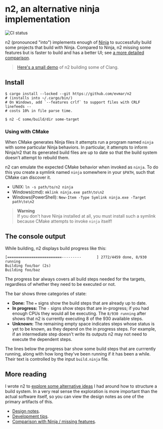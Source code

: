 # n2, an alternative ninja implementation

![CI status](https://github.com/evmar/n2/actions/workflows/ci.yml/badge.svg)

n2 (pronounced "into") implements enough of [Ninja](https://ninja-build.org/) to
successfully build some projects that build with Ninja. Compared to Ninja, n2
missing some features but is faster to build and has a better UI; see
[a more detailed comparison](doc/comparison.md).

> [Here's a small demo](https://asciinema.org/a/F2E7a6nX4feoSSWVI4oFAm21T) of n2
> building some of Clang.

## Install

```
$ cargo install --locked --git https://github.com/evmar/n2
# (installs into ~/.cargo/bin/)
# On Windows, add `--features crlf` to support files with CRLF linefeeds --
# costs 10% in file parse time.

$ n2 -C some/build/dir some-target
```

### Using with CMake

When CMake generates Ninja files it attempts run a program named `ninja` with
some particular Ninja behaviors. In particular, it attempts to inform Ninja/n2
that its generated build files are up to date so that the build system doesn't
attempt to rebuild them.

n2 can emulate the expected CMake behavior when invoked as `ninja`. To do this
you create a symlink named `ninja` somewhere in your `$PATH`, such that CMake
can discover it.

- UNIX: `ln -s path/to/n2 ninja`
- Windows(cmd): `mklink ninja.exe path\to\n2`
- Windows(PowerShell): `New-Item -Type Symlink ninja.exe -Target path\to\n2`

> **Warning**\
> If you don't have Ninja installed at all, you must install such a symlink
> because CMake attempts to invoke `ninja` itself!

## The console output

While building, n2 displays build progress like this:

```
[=========================---------       ] 2772/4459 done, 8/930 running
Building foo/bar (2s)
Building foo/baz
```

The progress bar always covers all build steps needed for the targets,
regardless of whether they need to be executed or not.

The bar shows three categories of state:

- **Done:** The `=` signs show the build steps that are already up to date.
- **In progress:** The `-` signs show steps that are in-progress; if you had
  enough CPUs they would all be executing. The `8/930 running` after shows that
  n2 is currently executing 8 of the 930 available steps.
- **Unknown:** The remaining empty space indicates steps whose status is yet to
  be known, as they depend on the in progress steps. For example, if an
  intermediate step doesn't write its outputs n2 may not need to execute the
  dependent steps.

The lines below the progress bar show some build steps that are currrently
running, along with how long they've been running if it has been a while. Their
text is controlled by the input `build.ninja` file.

## More reading

I wrote n2 to
[explore some alternative ideas](http://neugierig.org/software/blog/2022/03/n2.html)
I had around how to structure a build system. In a very real sense the
exploration is more important than the actual software itself, so you can view
the design notes as one of the primary artifacts of this.

- [Design notes](doc/design_notes.md).
- [Development tips](doc/development.md).
- [Comparison with Ninja / missing features](doc/comparison.md).
